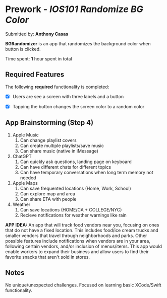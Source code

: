 # Prework - *IOS101 Randomize BG Color*

Submitted by: **Anthony Casas**

**BGRandomizer** is an app that randomizes the background color when button is clicked. 

Time spent: **1** hour spent in total

## Required Features

The following **required** functionality is completed:

- [x] Users are see a screen with three labels and a button
- [x] Tapping the button changes the screen color to a random color
 

## App Brainstorming (Step 4)

<ol>
  <li>Apple Music
      <ol>
      <li>Can change playlist covers</li>
      <li>Can create multiple playlists/save music</li>
      <li>Can share music (native in iMessage)</li>
    </ol>
    </li>
  <li>ChatGPT
    <ol>
      <li>Can quickly ask questions, landing page on keyboard</li>
      <li>Can have different chats for different topics</li>
      <li>Can have temporary conversations when long term memory not needed</li>
    </ol>
    </li> 
  <li>Apple Maps
    <ol>
      <li>Can save frequented locations (Home, Work, School)</li>
      <li>Can explore map and area</li>
      <li>Can share ETA with people</li>
    </ol>
  </li>
  <li>Weather
      <ol>
      <li>Can save locations (HOME/CA + COLLEGE/NYC)</li>
      <li>Recieve notifications for weather warnings like rain</li>
    </ol>
  </li>
</ol>

**APP IDEA:** An app that will track food vendors near you, focusing on ones that do not have a fixed location. This includes food/ice cream trucks and smaller vendors that travel through neighborhoods and parks. Other possible features include notifications when vendors are in your area, following certain vendors, and/or inclusion of menus/items. This app would enable workers to expand their business and allow users to find their favorite snacks that aren't sold in stores. 

## Notes

No unique/unexpected challenges. Focused on learning basic XCode/Swift functionality. 
